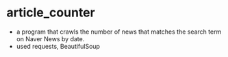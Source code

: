 # article_counter

* a program that crawls the number of news that matches the search term on Naver News by date.
* used requests, BeautifulSoup